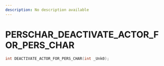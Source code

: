 ```yaml
---
description: No description available 
---
```


# PERSCHAR\_DEACTIVATE_ACTOR_FOR_PERS_CHAR

```cpp
int DEACTIVATE_ACTOR_FOR_PERS_CHAR(int _Unk0);
```